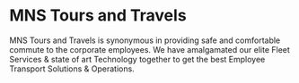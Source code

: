 # MNS Tours and Travels
MNS Tours and Travels is synonymous in providing safe and comfortable commute to the corporate employees. We have amalgamated our elite Fleet Services & state of art Technology together to get the best Employee Transport Solutions & Operations.
